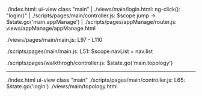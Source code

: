 ./index.html: ui-view class "main"
|
./views/main/login.html: ng-click(): "login()"
|
./scripts/pages/main/controller.js: $scope.jump -> $state.go('main.appManage')
|
./scripts/pages/appManage/router.js: views/appManage/appManage.html 

./views/pages/main/main.js: L97 - L110

./scripts/pages/main/main.js: L51: $scope.navList = nav.list




./scripts/pages/walkthrogh/controller.js: $state.go('main.topology')


----------------------------------------------------------------------


./index.html ui-view class "main"
./scripts/pages/main/controller.js: L65: $state.go('login')
./views/main/topology.html

